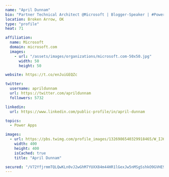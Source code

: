 ```yaml
---
name: "April Dunnam"
bio: "Partner Technical Architect @Microsoft | Blogger-Speaker | #PowerApps, #PowerAutomate, #Office365, #SharePoint | #WIT | #Karaoke Queen"
location: Broken Arrow, OK
type: "profile"
heat: 71

affiliation:
  name: Microsoft
  domain: microsoft.com
  images:
    - url: "/assets/images/organizations/microsoft.com-50x50.jpg"
      width: 50
      height: 50

website: https://t.co/enJuiGEQZc

twitter:
  username: aprildunnam
  url: https://twitter.com/aprildunnam
  followers: 5732

linkedin:
  url: https://www.linkedin.com/public-profile/in/april-dunnam

topics:
  - Power Apps

images:
  - url: https://pbs.twimg.com/profile_images/1326986540329918465/W_IJ6Ih2_400x400.jpg
    width: 400
    height: 400
    isCached: true
    title: "April Dunnam"

secured: "/V72YfjrmmTQLQwKLn0vJ2wGhM7YUXX84m44HR1lGexJw5nMSgSshkO9GVHE9b9k48WpqSlArABn6LmxTWDY0+UXvMqKPR+3dNUC+W9CxR89fvqZVBv4HXlgLbXB5lefg69T6Njz2mJTBd2sieUfgSTne44cBO9eWjhoRgOoDXxXKpUdf3MP8++m9fP0jqJuQ3zxR4DfD1wTAOMjfIqvV2qvbrbSIRtA+HqbvvJ9O8riOvIZYv+jl7eFfUI5NfUjQWBcOCNNUKVgJibCwCaqPeP80JvayHt6BSyKN8TKl83FaAeRolb1d+rd5k257JAXpGOT1W8mGzeK2c99RmWHfmVndZiiFagjqbV8r1AoYTZTZ2t9JiyXRkByiz/e1Qyrqeix8DK1zYxvFM7D2KPU3Ga7eStko1sJ6r08ekGiA0M=;oS4t9MwkAyJnbPmzRiOPCQ=="
---
```


